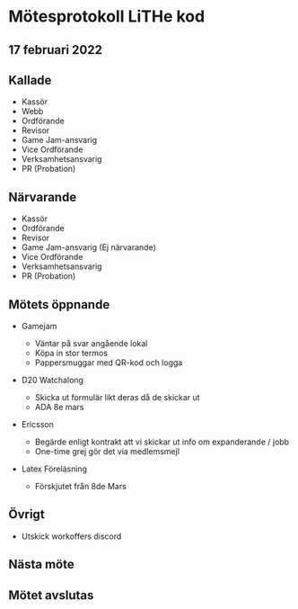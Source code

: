# Mötesprotokoll LiTHe kod

## 17 februari 2022

## Kallade

- Kassör
- Webb
- Ordförande
- Revisor
- Game Jam-ansvarig
- Vice Ordförande
- Verksamhetsansvarig
- PR (Probation)

## Närvarande

- Kassör
- Ordförande
- Revisor
- Game Jam-ansvarig (Ej närvarande)
- Vice Ordförande
- Verksamhetsansvarig
- PR (Probation)

## Mötets öppnande

- Gamejam
  - Väntar på svar angående lokal
  - Köpa in stor termos
  - Pappersmuggar med QR-kod och logga

- D20 Watchalong
  - Skicka ut formulär likt deras då de skickar ut
  - ADA 8e mars

- Ericsson
  - Begärde enligt kontrakt att vi skickar ut info om expanderande / jobb
  - One-time grej gör det via medlemsmejl

- Latex Föreläsning
  - Förskjutet från 8de Mars

## Övrigt

- Utskick workoffers discord

## Nästa möte

## Mötet avslutas
